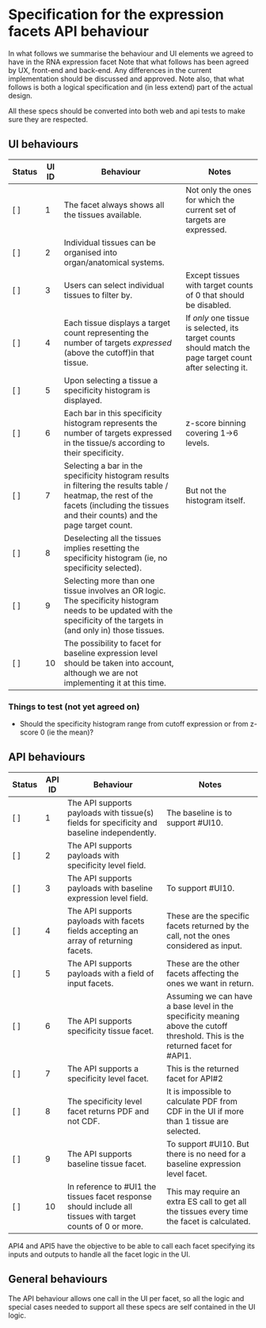 # Specification for the expression facets API behaviour

In what follows we summarise the behaviour and UI elements we agreed to have in the RNA expression facet
Note that what follows has been agreed by UX, front-end and back-end. Any differences in the current implementation should be discussed and approved.
Note also, that what follows is both a logical specification and (in less extend) part of the actual design.

All these specs should be converted into both web and api tests to make sure they are respected. 

## UI behaviours

| Status | UI ID | Behaviour | Notes |
| -- | -- | -- | -- |
| [ ] | 1 | The facet always shows all the tissues available. | Not only the ones for which the current set of targets are expressed. |
| [ ] | 2 | Individual tissues can be organised into organ/anatomical systems. | |
| [ ] | 3 | Users can select individual tissues to filter by. | Except tissues with target counts of 0 that should be disabled. |
| [ ] | 4 | Each tissue displays a target count representing the number of targets *expressed* (above the cutoff)in that tissue. | If *only* one tissue is selected, its target counts should match the page target count after selecting it. |
| [ ] | 5 | Upon selecting a tissue a specificity histogram is displayed. |
| [ ] | 6 | Each bar in this specificity histogram represents the number of targets expressed in the tissue/s according to their specificity. | z-score binning covering 1->6 levels. |
| [ ] | 7 | Selecting a bar in the specificity histogram results in filtering the results table / heatmap, the rest of the facets (including the tissues and their counts) and the page target count. | But not the histogram itself. |
| [ ] | 8 | Deselecting all the tissues implies resetting the specificity histogram (ie, no specificity selected). | |
| [ ] | 9 | Selecting more than one tissue involves an OR logic. The specificity histogram needs to be updated with the specificity of the targets in (and only in) those tissues. | |
| [ ] | 10 | The possibility to facet for baseline expression level should be taken into account, although we are not implementing it at this time. | |

### Things to test (not yet agreed on)
- Should the specificity histogram range from cutoff expression or from z-score 0 (ie the mean)?


## API behaviours

| Status | API ID | Behaviour | Notes |
| -- | -- | -- | -- |
| [ ] | 1 | The API supports payloads with tissue(s) fields for specificity and baseline independently. | The baseline is to support #UI10. |
| [ ] | 2 | The API supports payloads with specificity level field. | |
| [ ] | 3 | The API supports payloads with baseline expression level field. | To support #UI10. |
| [ ] | 4 | The API supports payloads with facets fields accepting an array of returning facets. | These are the specific facets returned by the call, not the ones considered as input. |
| [ ] | 5 | The API supports payloads with a field of input facets. | These are the other facets affecting the ones we want in return. |
| [ ] | 6 | The API supports specificity tissue facet. | Assuming we can have a base level in the specificity meaning above the cutoff threshold. This is the returned facet for #API1. |
| [ ] | 7 | The API supports a specificity level facet. | This is the returned facet for API#2 |
| [ ] | 8 | The specificity level facet returns PDF and not CDF. | It is impossible to calculate PDF from CDF in the UI if more than 1 tissue are selected. |
| [ ] | 9 | The API supports baseline tissue facet. | To support #UI10. But there is no need for a baseline expression level facet. |
| [ ] | 10 | In reference to #UI1 the tissues facet response should include all tissues with target counts of 0 or more. | This may require an extra ES call to get all the tissues every time the facet is calculated. |

API4 and API5 have the objective to be able to call each facet specifying its inputs and outputs to handle all the facet logic in the UI.


## General behaviours

The API behaviour allows one call in the UI per facet, so all the logic and special cases needed to support all these specs are self contained in the UI logic.
